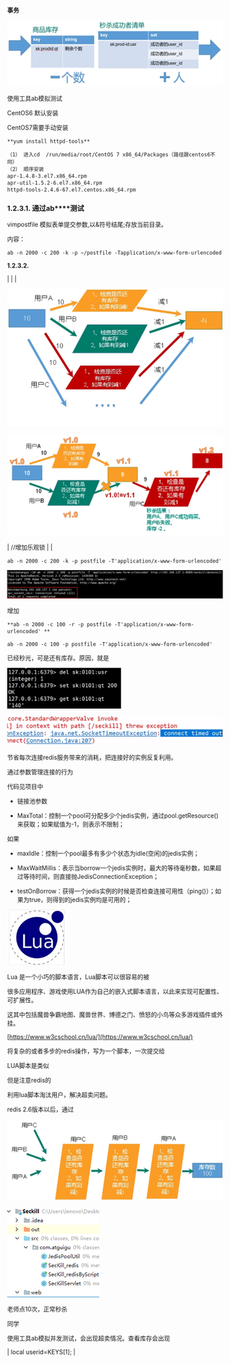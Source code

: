 **事务**

![](images/WEBRESOURCE5f71c5f9b73962cb0e834237ca9ef4cf截图.png)

使用工具ab模拟测试

CentOS6 默认安装

CentOS7需要手动安装

```
**yum install httpd-tools**
```

```
（1） 进入cd  /run/media/root/CentOS 7 x86_64/Packages（路径跟centos6不同）
（2） 顺序安装
apr-1.4.8-3.el7.x86_64.rpm
apr-util-1.5.2-6.el7.x86_64.rpm
httpd-tools-2.4.6-67.el7.centos.x86_64.rpm  
```

### **1.2.3.1. ****通过****ab****测试**

vimpostfile 模拟表单提交参数,以&符号结尾;存放当前目录。

内容：

```
ab -n 2000 -c 200 -k -p ~/postfile -Tapplication/x-www-form-urlencoded   
```

**1.2.3.2.**

|   |   | 


![](images/WEBRESOURCE53591e12711d95d7e0de30391cfd31b1截图.png)

![](images/WEBRESOURCE555fd61f459ba22572beb32aa7c7e907截图.png)

| //增加乐观锁 |   | 


```
ab -n 2000 -c 200 -k -p postfile -T'application/x-www-form-urlencoded' 
```

![](images/WEBRESOURCE4632d2b60da623066deb111b6e4bcb37截图.png)

增加

```
**ab -n 2000 -c 100 -r -p postfile -T'application/x-www-form-urlencoded' **
```

```
ab -n 2000 -c 100 -p postfile -T'application/x-www-form-urlencoded' 
```

已经秒光，可是还有库存。原因，就是

![](images/WEBRESOURCEaf389888e44b3c03c0774bcc6fe57ed4截图.png)

![](images/WEBRESOURCE8603e826553cf5c7348a879731582090截图.png)

节省每次连接redis服务带来的消耗，把连接好的实例反复利用。

通过参数管理连接的行为

代码见项目中

- 链接池参数

- MaxTotal：控制一个pool可分配多少个jedis实例，通过pool.getResource()来获取；如果赋值为-1，则表示不限制；

如果

- maxIdle：控制一个pool最多有多少个状态为idle(空闲)的jedis实例；

- MaxWaitMillis：表示当borrow一个jedis实例时，最大的等待毫秒数，如果超过等待时间，则直接抛JedisConnectionException；

- testOnBorrow：获得一个jedis实例的时候是否检查连接可用性（ping()）；如果为true，则得到的jedis实例均是可用的；

![](images/WEBRESOURCE9a6149484af611f877c16c465afd6e12截图.png)

Lua 是一个小巧的脚本语言，Lua脚本可以很容易的被

很多应用程序、游戏使用LUA作为自己的嵌入式脚本语言，以此来实现可配置性、可扩展性。

这其中包括魔兽争霸地图、魔兽世界、博德之门、愤怒的小鸟等众多游戏插件或外挂。

[https://www.w3cschool.cn/lua/](https://www.w3cschool.cn/lua/)

将复杂的或者多步的redis操作，写为一个脚本，一次提交给

LUA脚本是类似

但是注意redis的

利用lua脚本淘汰用户，解决超卖问题。

redis 2.6版本以后，通过

![](images/WEBRESOURCEb0545cf55fe69f4357149629c6094065截图.png)

![](images/WEBRESOURCE08251a1c8781f1ef0024849065f2175f截图.png)

老师点10次，正常秒杀

同学

使用工具ab模拟并发测试，会出现超卖情况。查看库存会出现

| local userid=KEYS[1];  | 
